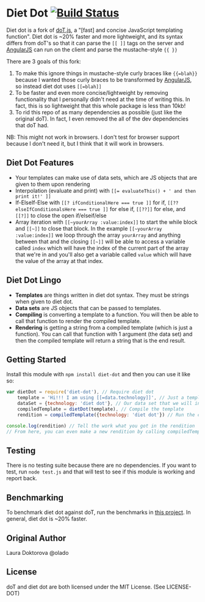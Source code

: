 # Diet Dot [![Build Status](https://travis-ci.org/jamescostian/diet-dot.png?branch=master)](https://travis-ci.org/jamescostian/diet-dot)
Diet dot is a fork of [doT.js](https://github.com/olado/doT), a "[fast] and concise JavaScript templating function".
Diet dot is ~20% faster and more lightweight, and its syntax differs from doT's so that it can parse the `[[ ]]` tags on the server and [AngularJS](http://angularjs.org) can run on the client and parse the mustache-style `{{ }}`

There are 3 goals of this fork:

1. To make this ignore things in mustache-style curly braces like `{{=blah}}` because I wanted those curly braces to be transformed by [AngularJS](http://angularjs.org/), so instead diet dot uses `[[=blah]]`
2. To be faster and even more concise/lightweight by removing functionality that I personally didn't need at the time of writing this. In fact, this is so lightweight that this whole package is less than 10kb!
3. To rid this repo of as many dependencies as possible (just like the original doT). In fact, I even removed the all of the dev dependencies that doT had.

NB: This might not work in browsers. I don't test for browser support because I don't need it, but I think that it will work in browsers.

## Diet Dot Features
+ Your templates can make use of data sets, which are JS objects that are given to them upon rendering
+ Interpolation (evaluate and print) with `[[= evaluateThis() + ' and then print it!' ]]`
+ If-ElseIf-Else with `[[? ifConditionalHere === true ]]` for if, `[[?? elseIfConditionalsHere === true ]]` for else if, `[[??]]` for else, and `[[?]]` to close the open if/elseif/else
+ Array iteration with `[[~yourArray :value:index]]` to start the while block and `[[~]]` to close that block. In the example `[[~yourArray :value:index]]` we loop through the array `yourArray` and anything between that and the closing `[[~]]` will be able to access a variable called `index` which will have the index of the current part of the array that we're in and you'll also get a variable called `value` which will have the value of the array at that index.

## Diet Dot Lingo
+ **Templates** are things written in diet dot syntax. They must be strings when given to diet dot.
+ **Data sets** are JS objects that can be passed to templates.
+ **Compiling** is converting a template to a function. You will then be able to call that function to render the compiled template.
+ **Rendering** is getting a string from a compiled template (which is just a function). You can call that function with 1 argument (the data set) and then the compiled template will return a string that is the end result.

## Getting Started
Install this module with `npm install diet-dot` and then you can use it like so:
```js
var dietDot = require('diet-dot'), // Require diet dot
    template = 'Hi!!! I am using [[=data.technology]]', // Just a template
    dataSet = {technology: 'diet dot'}, // Our data set that we will inject into the template
    compiledTemplate = dietDot(template), // Compile the template
    rendition = compiledTemplate({technology: 'diet dot'}) // Run the compiled template with our data set

console.log(rendition) // Tell the work what you got in the rendition
// From here, you can even make a new rendition by calling compiledTemplate with a new data set.
```

## Testing
There is no testing suite because there are no dependencies.
If you want to test, run `node test.js` and that will test to see if this module is working and report back.

## Benchmarking
To benchmark diet dot against doT, run the benchmarks in [this project](https://github.com/jamescostian/templating-engine-benchmarks). In general, diet dot is ~20% faster.

## Original Author
Laura Doktorova @olado

## License
doT and diet dot are both licensed under the MIT License. (See LICENSE-DOT)
